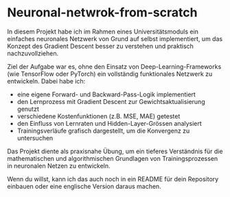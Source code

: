# Neuronal-netwrok-from-scratch
In diesem Projekt habe ich im Rahmen eines Universitätsmoduls ein einfaches neuronales Netzwerk von Grund auf selbst implementiert, um das Konzept des Gradient Descent besser zu verstehen und praktisch nachzuvollziehen.

Ziel der Aufgabe war es, ohne den Einsatz von Deep-Learning-Frameworks (wie TensorFlow oder PyTorch) ein vollständig funktionales Netzwerk zu entwickeln. Dabei habe ich:
- eine eigene Forward- und Backward-Pass-Logik implementiert
- den Lernprozess mit Gradient Descent zur Gewichtsaktualisierung genutzt
- verschiedene Kostenfunktionen (z.B. MSE, MAE) getestet
- den Einfluss von Lernraten und Hidden-Layer-Grössen analysiert
- Trainingsverläufe grafisch dargestellt, um die Konvergenz zu untersuchen

Das Projekt diente als praxisnahe Übung, um ein tieferes Verständnis für die mathematischen und algorithmischen Grundlagen von Trainingsprozessen in neuronalen Netzen zu entwickeln.


Wenn du willst, kann ich das auch noch in ein README für dein Repository einbauen oder eine englische Version daraus machen.
